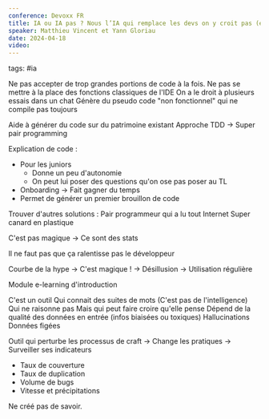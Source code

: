 ```yaml
---
conference: Devoxx FR
title: IA ou IA pas ? Nous l’IA qui remplace les devs on y croit pas (encore) !
speaker: Matthieu Vincent et Yann Gloriau
date: 2024-04-18
video:
---
```

tags: #ia 

Ne pas accepter de trop grandes portions de code à la fois.
Ne pas se mettre à la place des fonctions classiques de l'IDE
On a le droit à plusieurs essais dans un chat
Génère du pseudo code "non fonctionnel" qui ne compile pas toujours

Aide à générer du code sur du patrimoine existant
Approche TDD -> Super pair programming

Explication de code : 
- Pour les juniors
	- Donne un peu d'autonomie
	- On peut lui poser des questions qu'on ose pas poser au TL
- Onboarding -> Fait gagner du temps
- Permet de générer un premier brouillon de code

Trouver d'autres solutions : Pair programmeur qui a lu tout Internet
Super canard en plastique

C'est pas magique -> Ce sont des stats

Il ne faut pas que ça ralentisse pas le développeur

Courbe de la hype
-> C'est magique ! -> Désillusion -> Utilisation régulière

Module e-learning d'introduction

C'est un outil
Qui connait des suites de mots (C'est pas de l'intelligence)
Qui ne raisonne pas
Mais qui peut faire croire qu'elle pense
Dépend de la qualité des données en entrée (infos biaisées ou toxiques)
Hallucinations
Données figées

Outil qui perturbe les processus de craft
-> Change les pratiques
-> Surveiller ses indicateurs
- Taux de couverture
- Taux de duplication
- Volume de bugs
- Vitesse et précipitations

Ne créé pas de savoir.







